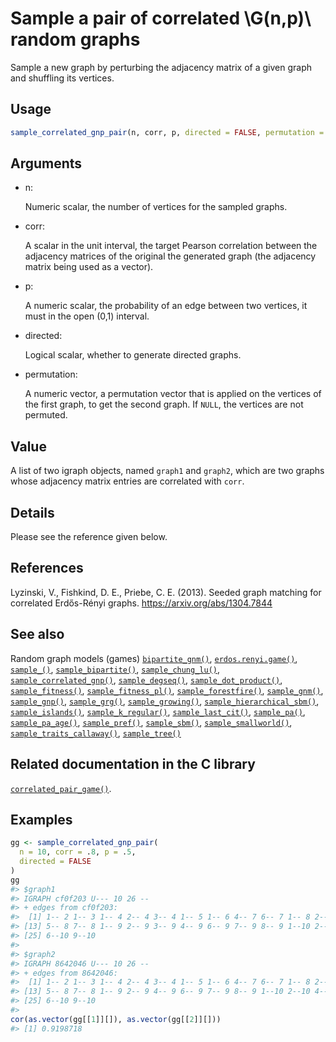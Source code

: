 # Sample a pair of correlated \\G(n,p)\\ random graphs

Sample a new graph by perturbing the adjacency matrix of a given graph
and shuffling its vertices.

## Usage

``` r
sample_correlated_gnp_pair(n, corr, p, directed = FALSE, permutation = NULL)
```

## Arguments

- n:

  Numeric scalar, the number of vertices for the sampled graphs.

- corr:

  A scalar in the unit interval, the target Pearson correlation between
  the adjacency matrices of the original the generated graph (the
  adjacency matrix being used as a vector).

- p:

  A numeric scalar, the probability of an edge between two vertices, it
  must in the open (0,1) interval.

- directed:

  Logical scalar, whether to generate directed graphs.

- permutation:

  A numeric vector, a permutation vector that is applied on the vertices
  of the first graph, to get the second graph. If `NULL`, the vertices
  are not permuted.

## Value

A list of two igraph objects, named `graph1` and `graph2`, which are two
graphs whose adjacency matrix entries are correlated with `corr`.

## Details

Please see the reference given below.

## References

Lyzinski, V., Fishkind, D. E., Priebe, C. E. (2013). Seeded graph
matching for correlated Erdős-Rényi graphs.
<https://arxiv.org/abs/1304.7844>

## See also

Random graph models (games)
[`bipartite_gnm()`](https://r.igraph.org/reference/sample_bipartite_gnm.md),
[`erdos.renyi.game()`](https://r.igraph.org/reference/erdos.renyi.game.md),
[`sample_()`](https://r.igraph.org/reference/sample_.md),
[`sample_bipartite()`](https://r.igraph.org/reference/sample_bipartite.md),
[`sample_chung_lu()`](https://r.igraph.org/reference/sample_chung_lu.md),
[`sample_correlated_gnp()`](https://r.igraph.org/reference/sample_correlated_gnp.md),
[`sample_degseq()`](https://r.igraph.org/reference/sample_degseq.md),
[`sample_dot_product()`](https://r.igraph.org/reference/sample_dot_product.md),
[`sample_fitness()`](https://r.igraph.org/reference/sample_fitness.md),
[`sample_fitness_pl()`](https://r.igraph.org/reference/sample_fitness_pl.md),
[`sample_forestfire()`](https://r.igraph.org/reference/sample_forestfire.md),
[`sample_gnm()`](https://r.igraph.org/reference/sample_gnm.md),
[`sample_gnp()`](https://r.igraph.org/reference/sample_gnp.md),
[`sample_grg()`](https://r.igraph.org/reference/sample_grg.md),
[`sample_growing()`](https://r.igraph.org/reference/sample_growing.md),
[`sample_hierarchical_sbm()`](https://r.igraph.org/reference/sample_hierarchical_sbm.md),
[`sample_islands()`](https://r.igraph.org/reference/sample_islands.md),
[`sample_k_regular()`](https://r.igraph.org/reference/sample_k_regular.md),
[`sample_last_cit()`](https://r.igraph.org/reference/sample_last_cit.md),
[`sample_pa()`](https://r.igraph.org/reference/sample_pa.md),
[`sample_pa_age()`](https://r.igraph.org/reference/sample_pa_age.md),
[`sample_pref()`](https://r.igraph.org/reference/sample_pref.md),
[`sample_sbm()`](https://r.igraph.org/reference/sample_sbm.md),
[`sample_smallworld()`](https://r.igraph.org/reference/sample_smallworld.md),
[`sample_traits_callaway()`](https://r.igraph.org/reference/sample_traits_callaway.md),
[`sample_tree()`](https://r.igraph.org/reference/sample_tree.md)

## Related documentation in the C library

[`correlated_pair_game()`](https://igraph.org/c/html/latest/igraph-Generators.html#igraph_correlated_pair_game).

## Examples

``` r
gg <- sample_correlated_gnp_pair(
  n = 10, corr = .8, p = .5,
  directed = FALSE
)
gg
#> $graph1
#> IGRAPH cf0f203 U--- 10 26 -- 
#> + edges from cf0f203:
#>  [1] 1-- 2 1-- 3 1-- 4 2-- 4 3-- 4 1-- 5 1-- 6 4-- 7 6-- 7 1-- 8 2-- 8 3-- 8
#> [13] 5-- 8 7-- 8 1-- 9 2-- 9 3-- 9 4-- 9 6-- 9 7-- 9 8-- 9 1--10 2--10 4--10
#> [25] 6--10 9--10
#> 
#> $graph2
#> IGRAPH 8642046 U--- 10 26 -- 
#> + edges from 8642046:
#>  [1] 1-- 2 1-- 3 1-- 4 2-- 4 3-- 4 1-- 5 1-- 6 4-- 7 6-- 7 1-- 8 2-- 8 3-- 8
#> [13] 5-- 8 7-- 8 1-- 9 2-- 9 4-- 9 6-- 9 7-- 9 8-- 9 1--10 2--10 4--10 5--10
#> [25] 6--10 9--10
#> 
cor(as.vector(gg[[1]][]), as.vector(gg[[2]][]))
#> [1] 0.9198718
```
